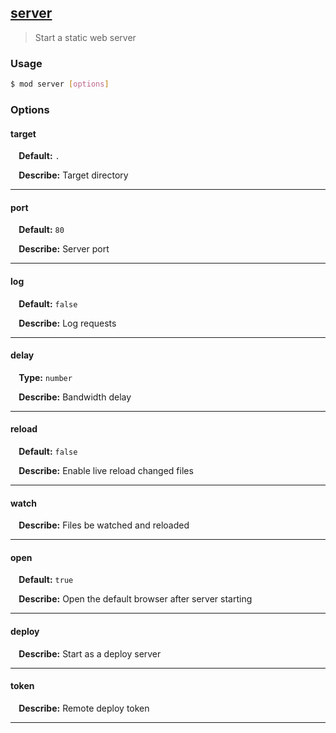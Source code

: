 ## <a href="#server" name="server">server</a>
> Start a static web server

### Usage

```sh
$ mod server [options]
```

### Options

#### target

<p> <b>&nbsp;&nbsp;&nbsp;&nbsp;Default:</b> <code>.</code></p>
<p> <b>&nbsp;&nbsp;&nbsp;&nbsp;Describe:</b> Target directory</p>
<hr>

#### port

<p> <b>&nbsp;&nbsp;&nbsp;&nbsp;Default:</b> <code>80</code></p>
<p> <b>&nbsp;&nbsp;&nbsp;&nbsp;Describe:</b> Server port</p>
<hr>

#### log

<p> <b>&nbsp;&nbsp;&nbsp;&nbsp;Default:</b> <code>false</code></p>
<p> <b>&nbsp;&nbsp;&nbsp;&nbsp;Describe:</b> Log requests</p>
<hr>

#### delay
<p> <b>&nbsp;&nbsp;&nbsp;&nbsp;Type:</b> <code>number</code></p>

<p> <b>&nbsp;&nbsp;&nbsp;&nbsp;Describe:</b> Bandwidth delay</p>
<hr>

#### reload

<p> <b>&nbsp;&nbsp;&nbsp;&nbsp;Default:</b> <code>false</code></p>
<p> <b>&nbsp;&nbsp;&nbsp;&nbsp;Describe:</b> Enable live reload changed files</p>
<hr>

#### watch


<p> <b>&nbsp;&nbsp;&nbsp;&nbsp;Describe:</b> Files be watched and reloaded</p>
<hr>

#### open

<p> <b>&nbsp;&nbsp;&nbsp;&nbsp;Default:</b> <code>true</code></p>
<p> <b>&nbsp;&nbsp;&nbsp;&nbsp;Describe:</b> Open the default browser after server starting</p>
<hr>

#### deploy


<p> <b>&nbsp;&nbsp;&nbsp;&nbsp;Describe:</b> Start as a deploy server</p>
<hr>

#### token


<p> <b>&nbsp;&nbsp;&nbsp;&nbsp;Describe:</b> Remote deploy token</p>
<hr>







